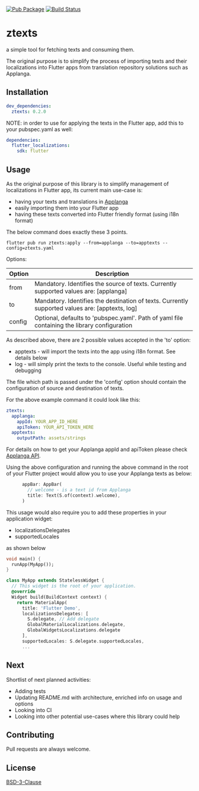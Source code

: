[![Pub Package](https://img.shields.io/pub/v/ztexts?color=blue)](https://pub.dev/packages/ztexts)
[![Build Status](https://github.com/zaraz-digital/ztexts/actions/workflows/dart_ci.yaml/badge.svg)](https://github.com/zaraz-digital/ztexts/actions)
# ztexts

a simple tool for fetching texts and consuming them. 

The original purpose is to simplify the process of importing texts and their localizations into Flutter apps from translation repository solutions such as Applanga.

## Installation

```yaml
dev_dependencies:
  ztexts: 0.2.0
```
NOTE: in order to use for applying the texts in the Flutter app, add this to your pubspec.yaml as well:

```yaml
dependencies:
  flutter_localizations:
    sdk: flutter
```

## Usage

As the original purpose of this library is to simplify management of localizations in Flutter app, its current main use-case is:
* having your texts and translations in [Applanga](https://www.applanga.com/)
* easily importing them into your Flutter app
* having these texts converted into Flutter friendly format (using i18n format)

The below command does exactly these 3 points.
```terminal
flutter pub run ztexts:apply --from=applanga --to=apptexts --config=ztexts.yaml
```

Options:

Option | Description
------------- | -------------
from  | Mandatory. Identifies the source of texts. Currently supported values are: [applanga]
to  | Mandatory. Identifies the destination of texts. Currently supported values are: [apptexts, log]
config  | Optional, defaults to 'pubspec.yaml'. Path of yaml file containing the library configuration

As described above, there are 2 possible values accepted in the 'to' option:
* apptexts - will import the texts into the app using i18n format. See details below
* log - will simply print the texts to the console. Useful while testing and debugging

The file which path is passed under the 'config' option should contain the configuration of source and destination of texts.

For the above example command it could look like this:
```yaml
ztexts:
  applanga:
    appId: YOUR_APP_ID_HERE
    apiToken: YOUR_API_TOKEN_HERE
  apptexts:
    outputPath: assets/strings
```
For details on how to get your Applanga appId and apiToken please check [Applanga API](https://www.applanga.com/docs/integration-documentation/api).

Using the above configuration and running the above command in the root of your Flutter project would allow you to use your Applanga texts as below:
```dart
      appBar: AppBar(
        // welcome - is a text id from Applanga
        title: Text(S.of(context).welcome),
      )
```
This usage would also require you to add these properties in your application widget:
* localizationsDelegates
* supportedLocales

as shown below

```dart
void main() {
  runApp(MyApp());
}

class MyApp extends StatelessWidget {
  // This widget is the root of your application.
  @override
  Widget build(BuildContext context) {
    return MaterialApp(
      title: 'Flutter Demo',
      localizationsDelegates: [
        S.delegate, // Add delegate
        GlobalMaterialLocalizations.delegate,
        GlobalWidgetsLocalizations.delegate
      ],
      supportedLocales: S.delegate.supportedLocales,
      ...
```

## Next
Shortlist of next planned activities:
* Adding tests
* Updating README.md with architecture, enriched info on usage and options
* Looking into CI
* Looking into other potential use-cases where this library could help

## Contributing
Pull requests are always welcome.

## License
[BSD-3-Clause](https://opensource.org/licenses/BSD-3-Clause)